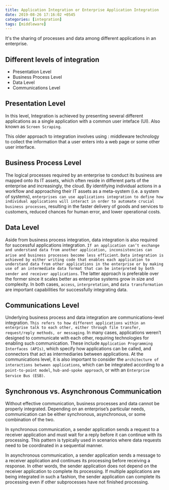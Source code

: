 ```yaml
---
title: Application Integration or Enterprise Application Integration
date: 2019-08-26 17:16:02 +0545
categories: [integration]
tags: [middleware]
---
```



It's the sharing of processes and data among different applications in an enterprise.

## Different levels of integration
- Presentation Level
- Business Process Level
- Data Level
- Communications Level

## Presentation Level
In this level, Integration is achieved by presenting several different applications
as a single application with a common user inteface (UI). Also known as `Screen Scraping`.

This older approach to integration involves using : middleware technology to collect the
information that a user enters into a web page or some other user interface.

## Business Process Level
The logical processes required by an enterprise to conduct its business are mapped onto its
IT assets, which often reside in different parts of the enterprise and increasingly, the cloud.
By identifying individual actions in a workflow and approaching their IT assets as a meta-system
(i.e. a system of systems), `enterprises can use applications integration to define how individual
applications will interact in order to automate crucial business processes`, resulting in the faster
delivery of goods and services to customers, reduced chances for human error, and lower
operational costs.

## Data Level
Aside from business process integration, data integration is also required for successful
applications integration. `If an application can’t exchange and understand data from another
application, inconsistencies can arise and business processes become less efficient`.
`Data integration is achieved by either writing code that enables each application to understand
data from other applications in the enterprise or by making use of an intermediate data format
that can be interpreted by both sender and receiver applications`. The latter approach is preferable
over the former since it scales better as enterprise systems grow in size and complexity.
In both cases, `access`, `interpretation`, and `data transformation` are important capabilities for
successfully integrating data.

## Communications Level
Underlying business process and data integration are communications-level integration. `This refers
to how different applications within an enterprise talk to each other, either through file transfer,
request/reply methods, or messaging`. In many cases, applications weren’t designed to communicate with
each other, requiring technologies for enabling such communication. These include
`Application Programming Interfaces (APIs)`, which specify how applications can be called, and connectors
that act as intermediaries between applications. At the communications level, it is also important to
consider the `architecture of interactions between applications`, which can be integrated according to
a `point-to-point model`, `hub-and-spoke approach`, or with an `Enterprise Service Bus (ESB)`.

## Synchronous vs. Asynchronous Communication
Without effective communication, business processes and data cannot be properly integrated. Depending on
an enterprise’s particular needs, communication can be either synchronous, asynchronous,
or some combination of the two.

In synchronous communication, a sender application sends a request to a receiver application and must wait
for a reply before it can continue with its processing. This pattern is typically used in scenarios where data
requests need to be coordinated in a sequential manner.

In asynchronous communication, a sender application sends a message to a receiver application and continues
its processing before receiving a response. In other words, the sender application does not depend on
the receiver application to complete its processing. If multiple applications are being integrated in such
a fashion, the sender application can complete its processing even if other subprocesses have not
finished processing.
